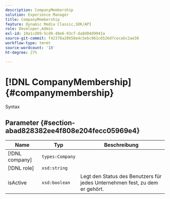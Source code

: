 ```yaml
---
description: CompanyMembership
solution: Experience Manager
title: CompanyMembership
feature: Dynamic Media Classic,SDK/API
role: Developer,Admin
exl-id: 10a1cd09-5cd8-48e6-93cf-da8d04d9941a
source-git-commit: f42378a20b58e4c5ebc961c6526d7cecabc2ae38
workflow-type: tm+mt
source-wordcount: '18'
ht-degree: 27%

---
```


# [!DNL CompanyMembership]{#companymembership}

Syntax

## Parameter {#section-abad828382ee4f808e204fecc05969e4}

| Name | Typ | Beschreibung |
|---|---|---|
| [!DNL company] | `types:Company` |  |
| [!DNL role] | `xsd:string` |  |
| isActive | `xsd:boolean` | Legt den Status des Benutzers für jedes Unternehmen fest, zu dem er gehört. |
